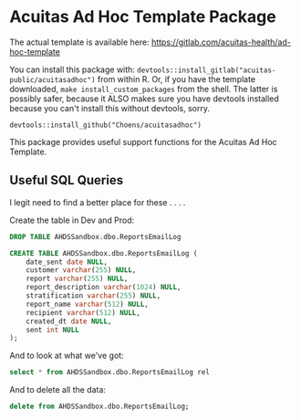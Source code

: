 # Acuitas Ad Hoc Template Package

The actual template is available here:
https://gitlab.com/acuitas-health/ad-hoc-template

You can install this package with:
`devtools::install_gitlab("acuitas-public/acuitasadhoc")` from within R. Or, if
you have the template downloaded, `make install_custom_packages` from the shell.
The latter is possibly safer, because it ALSO makes sure you have devtools
installed because you can't install this without devtools, sorry.

`devtools::install_github("Choens/acuitasadhoc")`

This package provides useful support functions for the Acuitas Ad Hoc Template.

## Useful SQL Queries

I legit need to find a better place for these . . . . 


Create the table in Dev and Prod:

```sql
DROP TABLE AHDSSandbox.dbo.ReportsEmailLog

CREATE TABLE AHDSSandbox.dbo.ReportsEmailLog (
    date_sent date NULL,
    customer varchar(255) NULL,
    report varchar(255) NULL,
    report_description varchar(1024) NULL,
    stratification varchar(255) NULL,
    report_name varchar(512) NULL,
    recipient varchar(512) NULL,
    created_dt date NULL,
    sent int NULL
);
```

And to look at what we've got:

```sql
select * from AHDSSandbox.dbo.ReportsEmailLog rel
```

And to delete all the data:

```sql
delete from AHDSSandbox.dbo.ReportsEmailLog;
```
